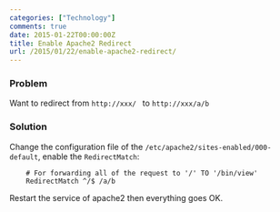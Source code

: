 ```yaml
---
categories: ["Technology"]
comments: true
date: 2015-01-22T00:00:00Z
title: Enable Apache2 Redirect
url: /2015/01/22/enable-apache2-redirect/
---
```


### Problem
Want to redirect from `http://xxx/ ` to `http://xxx/a/b`    
### Solution
Change the configuration file of the `/etc/apache2/sites-enabled/000-default`, enable the  `RedirectMatch`:    

```
	# For forwarding all of the request to '/' TO '/bin/view'
 	RedirectMatch ^/$ /a/b

```
Restart the service of apache2 then everything goes OK.    
